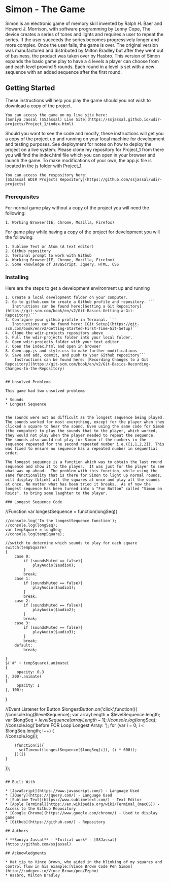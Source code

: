 # Simon - The Game

Simon is an electronic game of memory skill invented by Ralph H. Baer and Howard J. Morrison, with software programming by Lenny Cope, The device creates a series of tones and lights and requires a user to repeat the series. If the user succeeds the series becomes progressively longer and more complex. Once the user fails, the game is over. The original version was manufactured and distributed by Milton Bradley but after they went out of business, the product was taken over by Hasbro. This version of Simon expands the basic game play to have a 4 levels a player can choose from and each level provind 5 rounds.  Each round in a level is set with a new sequence with an added sequence after the first round.

## Getting Started

These instructions will help you play the game should you not wish to download a copy of the project. 

```
You can access the game on my live site here: 
[Soniya Jassal (SSJassal) Live Site](https://ssjassal.github.io/wdir-projects/Project_1/index.html)
```

Should you want to see the code and modify, these instructions will get you a copy of the project up and running on your local machine for development and testing purposes. See deployment for notes on how to deploy the project on a live system. Please clone my repository for Project_1 from there you will find the index.html file which you can open in your browser and launch the game.  To make modifications of your own, the app.js file is located in the js folder with Project_1. 

```
You can access the respository here: 
[SSJassal WDIR Projects Repository](https://github.com/ssjassal/wdir-projects)
```

### Prerequisites

For normal game play without a copy of the project you will need the following:

```
1. Working Browser(IE, Chrome, Mozilla, Firefox)
```

For game play while having a copy of the project for development you will the following:
```
1. Sublime Text or Atom (A text editor)
2. Github repository
3. Terminal prompt to work with Github 
4. Working Browser(IE, Chrome, Mozilla, Firefox)
5. Some knowledge of JavaScript, Jquery, HTML, CSS
```

### Installing

Here are the steps to get a development environment up and running

```
1. Create a local development folder on your computer.
2. Go to github.com to create a Github profile and repository. ```
   Instructions can be found here:[Getting a Git Repository](https://git-scm.com/book/en/v2/Git-Basics-Getting-a-Git-Repository)```
3. Configure your github profile in Terminal. ```
   Instructions can be found here: [Git Setup](https://git-scm.com/book/en/v2/Getting-Started-First-Time-Git-Setup)```
4. Clone the wdir-projects repository above
5. Pull the wdir-projects folder into your local folder.
6. Open wdir-projects folder with your text editor
7. Open the index.html and open in browser
8. Open app.js and style.css to make further modifications
9. Save and add, commit, and push to your Github repository```
	Instructions can be found here: [Recording Changes to a Git Repository](https://git-scm.com/book/en/v2/Git-Basics-Recording-Changes-to-the-Repository)


## Unsolved Problems

This game had two unsolved problems

* Sounds
* Longest Sequence


The sounds were not as difficult as the longest sequence being played.  The sounds worked for most everything, except for the player when they clicked a square to hear the sound. Even using the same code for Simon (the computer) to play the sounds that to the player, which worked, they would not play when the player needed to repeat the sequence.  The sounds also would not play for Simon if the numbers in the sequence repeated for the second repeated number i.e.([1,1,2,2]). This was fixed to ensure no sequence has a repeated number in sequential order.

The longest sequence is a function which was to obtain the last round sequence and show it to the player.  It was just for the player to see what was up ahead.  The problem with this function, while using the same functionality that is there for Simon to light up normal rounds, will display (blink) all the squares at once and play all the sounds at once. No matter what has been tried it breaks.  As of now the longest sequence has been turned into a "Fun Button" called "Simon on Roids", to bring some laughter to the player.

### Longest Sequence Code

```
//Function
var longestSequence = function(longSeq){

	//console.log('In the longestSequence function');
	//console.log(longSeq);
	var tempSquare = longSeq;
	//console.log(tempSquare);
	
	//switch to determine which sounds to play for each square	
	switch(tempSquare)
	{
		case 0:
			if (soundsMuted == false){
				playAudio($audio0);
			}
			break;
		case 1:
			if (soundsMuted == false){
				playAudio($audio1);
			}
			break;
		case 2:
			if (soundsMuted == false){
				playAudio($audio2);
			}
			break;
		case 3:
			if (soundsMuted == false){
				playAudio($audio3);
			}
			break;
		default:
			break;
		
	}
	$('#' + tempSquare).animate(
	{
	     opacity: 0.3
   	}, 200).animate(
   	{
	     opacity: 1
   	}, 100);
}

//Event Listener for Button
$longestButton.on('click',function(){
	//console.log($levelSequence);
	var arrayLength = $levelSequence.length;
	var $longSeq = $levelSequence[arrayLength-1];
	//console.log($longSeq);
	//console.log('before FOR Loop Longest Array: ');
	for (var i = 0; i < $longSeq.length; i++) 
	{	
		//console.log(i);
		
		(function(i){
		  setTimeout(longestSequence($longSeq[i]), (i * 600));
		})(i)
	}

});
```

## Built With

* [JavaScript](https://www.javascript.com/) - Language Used
* [JQuery](https://jquery.com/) - Language Used
* [Sublime Text](https://www.sublimetext.com/) - Text Editor
* [Apple Terminal](https://en.wikipedia.org/wiki/Terminal_(macOS)) - Access to the Github Repository
* [Google Chrome](https://www.google.com/chrome/) - Used to display game
* [Github](https://github.com/) - Repository

## Authors

* **Soniya Jassal** - *Initial work* - [SSJassal](https://github.com/ssjassal)

## Acknowledgments

* Hat tip to Vince Brown, who aided in the blinking of my squares and control flow in his example:[Vince Brown Code Pen Simon](http://codepen.io/Vince_Brown/pen/Fzphm)
* Hasbro, Milton Bradley
